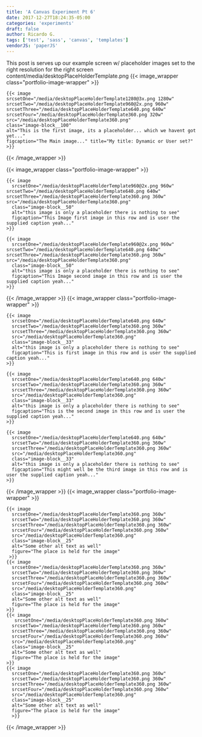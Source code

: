 ```yaml
---
title: 'A Canvas Experiment Pt 6'
date: 2017-12-27T18:24:35-05:00
categories: 'experiments'
draft: false
author: Ricardo G.
tags: ['test', 'sass', 'canvas', 'templates']
vendorJS: 'paperJS'
---
```


This post is serves up our example screen w/ placeholder images set to the right resolution for the right screen
content/media/desktopPlaceHolderTemplate.png
{{< image_wrapper class="portfolio-image-wrapper" >}}

    {{< image
    srcsetOne="/media/desktopPlaceHolderTemplate1280@3x.png 1280w" srcsetTwo="/media/desktopPlaceHolderTemplate960@2x.png 960w"
    srcsetThree="/media/desktopPlaceHolderTemplate640.png 640w" srcsetFour="/media/desktopPlaceHolderTemplate360.png 320w" src="/media/desktopPlaceHolderTemplate360.png"
    class="image-block__100"
    alt="This is the first image, its a placeholder... which we havent got yet..."
    figcaption="The Main image..." title="My title: Dynamic or User set?" >}}

{{< /image_wrapper >}}

{{< image_wrapper class="portfolio-image-wrapper" >}}

    {{< image
      srcsetOne="/media/desktopPlaceHolderTemplate960@2x.png 960w" srcsetTwo="/media/desktopPlaceHolderTemplate640.png 640w" srcsetThree="/media/desktopPlaceHolderTemplate360.png 360w" src="/media/desktopPlaceHolderTemplate360.png"
      class="image-block__50"
      alt="this image is only a placeholder there is nothing to see"
      figcaption="This Image first image in this row and is user the supplied caption yeah..."
    >}}

    {{< image
      srcsetOne="/media/desktopPlaceHolderTemplate960@2x.png 960w" srcsetTwo="/media/desktopPlaceHolderTemplate640.png 640w" srcsetThree="/media/desktopPlaceHolderTemplate360.png 360w" src="/media/desktopPlaceHolderTemplate360.png"
      class="image-block__50"
      alt="this image is only a placeholder there is nothing to see"
      figcaption="This Image second image in this row and is user the supplied caption yeah..."
    >}}

{{< /image_wrapper >}}
{{< image_wrapper class="portfolio-image-wrapper" >}}

    {{< image
      srcsetOne="/media/desktopPlaceHolderTemplate640.png 640w"
      srcsetTwo="/media/desktopPlaceHolderTemplate360.png 360w"
      srcsetThree="/media/desktopPlaceHolderTemplate360.png 360w"
      src="/media/desktopPlaceHolderTemplate360.png"
      class="image-block__33"
      alt="this image is only a placeholder there is nothing to see"
      figcaption="This is first image in this row and is user the supplied caption yeah..."
    >}}

    {{< image
      srcsetOne="/media/desktopPlaceHolderTemplate640.png 640w"
      srcsetTwo="/media/desktopPlaceHolderTemplate360.png 360w"
      srcsetThree="/media/desktopPlaceHolderTemplate360.png 360w"
      src="/media/desktopPlaceHolderTemplate360.png"
      class="image-block__33"
      alt="this image is only a placeholder there is nothing to see"
      figcaption="This is the second image in this row and is user the supplied caption yeah..."
    >}}

    {{< image
      srcsetOne="/media/desktopPlaceHolderTemplate640.png 640w"
      srcsetTwo="/media/desktopPlaceHolderTemplate360.png 360w"
      srcsetThree="/media/desktopPlaceHolderTemplate360.png 360w"
      src="/media/desktopPlaceHolderTemplate360.png"
      class="image-block__33"
      alt="this image is only a placeholder there is nothing to see"
      figcaption="This might well be the third image in this row and is user the supplied caption yeah..."
    >}}

{{< /image_wrapper >}}
{{< image_wrapper class="portfolio-image-wrapper" >}}

    {{< image
      srcsetOne="/media/desktopPlaceHolderTemplate360.png 360w"
      srcsetTwo="/media/desktopPlaceHolderTemplate360.png 360w"
      srcsetThree="/media/desktopPlaceHolderTemplate360.png 360w"
      srcsetFour="/media/desktopPlaceHolderTemplate360.png 360w"
      src="/media/desktopPlaceHolderTemplate360.png"
      class="image-block__25"
      alt="Some other alt text as well"
      figure="The place is held for the image"
     >}}
    {{< image
      srcsetOne="/media/desktopPlaceHolderTemplate360.png 360w"
      srcsetTwo="/media/desktopPlaceHolderTemplate360.png 360w"
      srcsetThree="/media/desktopPlaceHolderTemplate360.png 360w"
      srcsetFour="/media/desktopPlaceHolderTemplate360.png 360w"
      src="/media/desktopPlaceHolderTemplate360.png"
      class="image-block__25"
      alt="Some other alt text as well"
      figure="The place is held for the image"
    >}}
    {{< image
       srcsetOne="/media/desktopPlaceHolderTemplate360.png 360w"
      srcsetTwo="/media/desktopPlaceHolderTemplate360.png 360w"
      srcsetThree="/media/desktopPlaceHolderTemplate360.png 360w"
      srcsetFour="/media/desktopPlaceHolderTemplate360.png 360w"
      src="/media/desktopPlaceHolderTemplate360.png"
      class="image-block__25"
      alt="Some other alt text as well"
      figure="The place is held for the image"
    >}}
    {{< image
      srcsetOne="/media/desktopPlaceHolderTemplate360.png 360w"
      srcsetTwo="/media/desktopPlaceHolderTemplate360.png 360w"
      srcsetThree="/media/desktopPlaceHolderTemplate360.png 360w"
      srcsetFour="/media/desktopPlaceHolderTemplate360.png 360w"
      src="/media/desktopPlaceHolderTemplate360.png"
      class="image-block__25"
      alt="Some other alt text as well"
      figure="The place is held for the image"
      >}}

{{< /image_wrapper >}}
